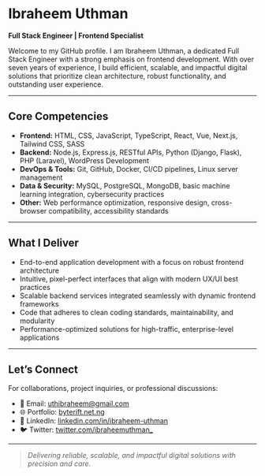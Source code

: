 # Ibraheem Uthman

**Full Stack Engineer | Frontend Specialist**  

Welcome to my GitHub profile. I am Ibraheem Uthman, a dedicated Full Stack Engineer with a strong emphasis on frontend development. With over seven years of experience, I build efficient, scalable, and impactful digital solutions that prioritize clean architecture, robust functionality, and outstanding user experience.

---

## Core Competencies

- **Frontend:** HTML, CSS, JavaScript, TypeScript, React, Vue, Next.js, Tailwind CSS, SASS
- **Backend:** Node.js, Express.js, RESTful APIs, Python (Django, Flask), PHP (Laravel), WordPress Development
- **DevOps & Tools:** Git, GitHub, Docker, CI/CD pipelines, Linux server management
- **Data & Security:** MySQL, PostgreSQL, MongoDB, basic machine learning integration, cybersecurity practices
- **Other:** Web performance optimization, responsive design, cross-browser compatibility, accessibility standards

---

## What I Deliver

- End-to-end application development with a focus on robust frontend architecture
- Intuitive, pixel-perfect interfaces that align with modern UX/UI best practices
- Scalable backend services integrated seamlessly with dynamic frontend frameworks
- Code that adheres to clean coding standards, maintainability, and modularity
- Performance-optimized solutions for high-traffic, enterprise-level applications

---

## Let’s Connect

For collaborations, project inquiries, or professional discussions:

- 📧 Email: [uthibraheem@gmail.com](mailto:uthibraheem@gmail.com)
- 🌐 Portfolio: [byterift.net.ng](https://byterift.net.ng/)
- 💼 LinkedIn: [linkedin.com/in/ibraheem-uthman](https://www.linkedin.com/in/ibraheem-uthman/)
- 🐦 Twitter: [twitter.com/ibraheemuthman_](https://twitter.com/ibraheemuthman_)

---

> *Delivering reliable, scalable, and impactful digital solutions with precision and care.*
